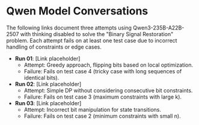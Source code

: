 # Qwen Model Conversations

The following links document three attempts using Qwen3-235B-A22B-2507 with thinking disabled to solve the "Binary Signal Restoration" problem. Each attempt fails on at least one test case due to incorrect handling of constraints or edge cases.

- **Run 01**: [Link placeholder]  
  - Attempt: Greedy approach, flipping bits based on local optimization.
  - Failure: Fails on test case 4 (tricky case with long sequences of identical bits).
- **Run 02**: [Link placeholder]  
  - Attempt: Simple DP without considering consecutive bit constraints.
  - Failure: Fails on test case 3 (maximum constraints with large k).
- **Run 03**: [Link placeholder]  
  - Attempt: Incorrect bit manipulation for state transitions.
  - Failure: Fails on test case 2 (minimum constraints with small n).
